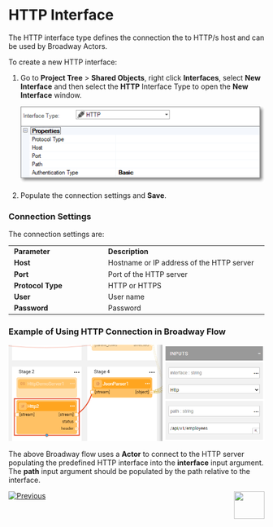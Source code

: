 # HTTP Interface

The HTTP interface type defines the connection the to HTTP/s host and can be used by Broadway Actors.

To create a new HTTP interface:

1. Go to **Project Tree** > **Shared Objects**, right click **Interfaces**, select **New Interface** and then select the **HTTP** Interface Type to open the **New Interface** window.

   ![image](images/03_http_1.png)

2. Populate the connection settings and **Save**.

### Connection Settings

The connection settings are:


<table>
<tbody>
<tr>
<td width="300pxl">&nbsp;<strong>Parameter</strong></td>
<td width="600pxl">&nbsp;<strong>Description</strong></td>
</tr>
<tr>
<td>&nbsp;<strong>Host</strong></td>
<td>&nbsp;Hostname or IP address of the HTTP server</td>
</tr>
<tr>
<td>&nbsp;<strong>Port</strong></td>
<td>&nbsp;Port of the HTTP server</td>
</tr>
<tr>
<td><strong>&nbsp;Protocol Type</strong></td>
<td>&nbsp;HTTP or HTTPS</td>
</tr>
<tr>
<td>&nbsp;<strong>User</strong>&nbsp;</td>
<td>&nbsp;User name</td>
</tr>
<tr>
<td>&nbsp;<strong>Password&nbsp;</strong></td>
<td>&nbsp;Password&nbsp;</td>
</tr>
</tbody>
</table>


### Example of Using HTTP Connection in Broadway Flow

![image](images/03_http_2.PNG)

The above Broadway flow uses a **Actor** to connect to the HTTP server populating the predefined HTTP interface into the **interface** input argument. The **path** input argument should be populated by the path relative to the interface.



[![Previous](/articles/images/Previous.png)](04_JMS_interface.md)[<img align="right" width="60" height="54" src="/articles/images/Next.png">](06_local_file_sys.md) 
